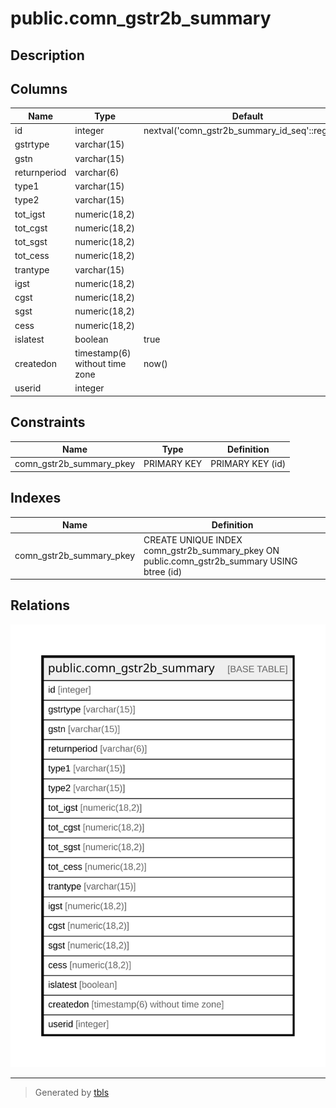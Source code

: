 # public.comn_gstr2b_summary

## Description

## Columns

| Name | Type | Default | Nullable | Children | Parents | Comment |
| ---- | ---- | ------- | -------- | -------- | ------- | ------- |
| id | integer | nextval('comn_gstr2b_summary_id_seq'::regclass) | false |  |  |  |
| gstrtype | varchar(15) |  | false |  |  |  |
| gstn | varchar(15) |  | false |  |  |  |
| returnperiod | varchar(6) |  | false |  |  |  |
| type1 | varchar(15) |  | true |  |  |  |
| type2 | varchar(15) |  | true |  |  |  |
| tot_igst | numeric(18,2) |  | true |  |  |  |
| tot_cgst | numeric(18,2) |  | true |  |  |  |
| tot_sgst | numeric(18,2) |  | true |  |  |  |
| tot_cess | numeric(18,2) |  | true |  |  |  |
| trantype | varchar(15) |  | true |  |  |  |
| igst | numeric(18,2) |  | true |  |  |  |
| cgst | numeric(18,2) |  | true |  |  |  |
| sgst | numeric(18,2) |  | true |  |  |  |
| cess | numeric(18,2) |  | true |  |  |  |
| islatest | boolean | true | false |  |  |  |
| createdon | timestamp(6) without time zone | now() | true |  |  |  |
| userid | integer |  | true |  |  |  |

## Constraints

| Name | Type | Definition |
| ---- | ---- | ---------- |
| comn_gstr2b_summary_pkey | PRIMARY KEY | PRIMARY KEY (id) |

## Indexes

| Name | Definition |
| ---- | ---------- |
| comn_gstr2b_summary_pkey | CREATE UNIQUE INDEX comn_gstr2b_summary_pkey ON public.comn_gstr2b_summary USING btree (id) |

## Relations

![er](public.comn_gstr2b_summary.svg)

---

> Generated by [tbls](https://github.com/k1LoW/tbls)
